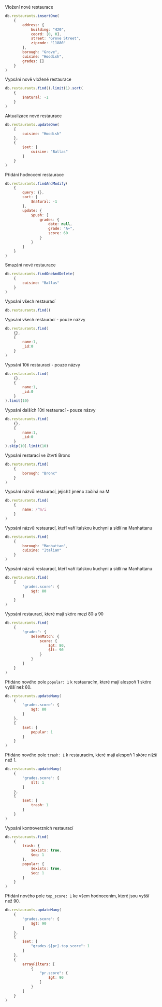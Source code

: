 Vložení nové restaurace
```js
db.restaurants.insertOne(
    { 
        address: { 
            building: "420",
            coord: [0, 0],
            street: "Grove Street",
            zipcode: "11880"
        },
        borough: "Grove",
        cuisine: "Hoodish",
        grades: []
    }
)
```

Vypsání nově vložené restaurace
```js
db.restaurants.find().limit(1).sort(
    {
        $natural: -1
    }
)
```

Aktualizace nové restaurace
```js
db.restaurants.updateOne(
    {
        cuisine: "Hoodish"
    },
    {
        $set: {
            cuisine: "Ballas"
        }
    }
)
```

Přidání hodnocení restaurace
```js
db.restaurants.findAndModify(
    {
        query: {},
        sort: {
            $natural: -1
        },
        update: {
            $push: {
                grades: {
                    date: null,
                    grade: "A+",
                    score: 60
                }
            }
        }
    }
)
```

Smazání nové restaurace
```js
db.restaurants.findOneAndDelete(
    {
        cuisine: "Ballas"
    }
)
```

Vypsání všech restaurací
```js
db.restaurants.find()
```

Vypsání všech restaurací - pouze názvy
```js
db.restaurants.find(
    {},
    {
        name:1,
        _id:0
    }
)
```

Vypsání 10ti restaurací - pouze názvy
```js
db.restaurants.find(
    {},
    {
        name:1,
        _id:0
    }
).limit(10)
```

Vypsání dalších 10ti restaurací - pouze názvy
```js
db.restaurants.find(
    {}, 
    {
        name:1,
        _id:0
    }
).skip(10).limit(10)
```

Vypsání restarací ve čtvrti Bronx
```js
db.restaurants.find(
    {
        borough: "Bronx"
    }
)
```

Vypsání názvů restaurací, jejichž jméno začíná na M
```js
db.restaurants.find(
    {
        name: /^m/i
    }
)
```

Vypsání názvů restaurací, kteří vaří italskou kuchyni a sídlí na Manhattanu
```js
db.restaurants.find(
    {
        borough: "Manhattan",
        cuisine: "Italian"
    }
)
```

Vypsání názvů restaurací, kteří vaří italskou kuchyni a sídlí na Manhattanu
```js
db.restaurants.find(
    {
        "grades.score": {
            $gt: 80
        }
    }
)
```

Vypsání restaurací, které mají skóre mezi 80 a 90
```js
db.restaurants.find(
    {
        "grades": {
            $elemMatch: { 
                score: {
                    $gt: 80,
                    $lt: 90
                }
            }
        }
    }
)
```

Přidáno nového pole `popular: 1` k restauracím, které mají alespoň 1 skóre vyšší než 80.

```js
db.restaurants.updateMany(
    {
        "grades.score": { 
            $gt: 80
        }
    },
    {
        $set: {
            popular: 1
        }
    }
)
```

Přidáno nového pole `trash: 1` k restauracím, které mají alespoň 1 skóre nižší než 1.

```js
db.restaurants.updateMany(
    {
        "grades.score": { 
            $lt: 1
        }
    },
    {
        $set: {
            trash: 1
        }
    }
)
```

Vypsání kontroverzních restaurací
```js
db.restaurants.find(
    {
        trash: {
            $exists: true,
            $eq: 1
        },
        popular: {
            $exists: true,
            $eq: 1
        }
    }
)
```

Přidání nového pole `top_score: 1` ke všem hodnocením, které jsou vyšší než 90.
```js
db.restaurants.updateMany(
    {
        "grades.score": {
            $gt: 90
        }
    },
    {
        $set: {
            "grades.$[pr].top_score": 1
        }
    },
    { 
        arrayFilters: [ 
            {
                "pr.score": {
                    $gt: 90
                }
            }
        ]
    }
)
```